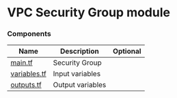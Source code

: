 # VPC Security Group module

### Components

| Name              | Description      | Optional |
| ----------------- | ---------------- | :------: |
| [main.tf][m]      | Security Group   |          |
| [variables.tf][v] | Input variables  |          |
| [outputs.tf][o]   | Output variables |          |

[m]: main.tf
[v]: variables.tf
[o]: outputs.tf